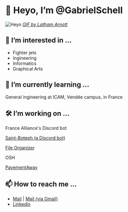 # 👋 Heyo, I’m @GabrielSchell
![Heyo](https://cdn.dribbble.com/users/400493/screenshots/2703191/media/6ec2729788b85235e00bed8c809e0cc0.gif)
*[GIF by Latham Arnott](https://dribbble.com/shots/2703191-Hellooooooo)*

## 👀 I’m interested in ...
- Fighter jets
- Ingineering
- Informatics 
- Graphical Arts

## 🌱 I’m currently learning ...
General ingineering at ICAM, Vendée campus, in France

## 🛠️ I’m working on ...
France Alliance's Discord bot

[Saint-Boteph (a Discord bot)](https://github.com/GabrielSchell/Saint-Boteph)

[File Organizer](https://github.com/GabrielSchell/File-Organizer)

OSH

[PayementAway](https://github.com/GabrielSchell/PayementAway)

## 📫 How to reach me ...
- [Mail](mailto:gabrielschell@vivaldi.net) | [Mail (via Gmail)](https://mail.google.com/mail/?view=cm&to=gabrielschell@vivaldi.net&su=&body=&bcc=)
- [Linkedin](https://www.linkedin.com/in/gabriel-schell/)
<br>
<!---
GabrielSchell/GabrielSchell is a ✨ special ✨ repository because its `README.md` (this file) appears on your GitHub profile.
You can click the Preview link to take a look at your changes.
--->

